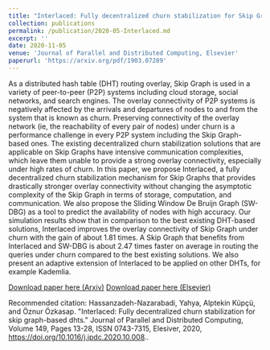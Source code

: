 ```yaml
---
title: "Interlaced: Fully decentralized churn stabilization for Skip Graph-based DHTs"
collection: publications
permalink: /publication/2020-05-Interlaced.md
excerpt: ''
date: 2020-11-05
venue: 'Journal of Parallel and Distributed Computing, Elsevier'
paperurl: 'https://arxiv.org/pdf/1903.07289'
---
```

As a distributed hash table (DHT) routing overlay, Skip Graph is used in a variety of peer-to-peer (P2P) systems including cloud storage, social networks, and search engines. The overlay connectivity of P2P systems is negatively affected by the arrivals and departures of nodes to and from the system that is known as churn. Preserving connectivity of the overlay network (ie, the reachability of every pair of nodes) under churn is a performance challenge in every P2P system including the Skip Graph-based ones. The existing decentralized churn stabilization solutions that are applicable on Skip Graphs have intensive communication complexities, which leave them unable to provide a strong overlay connectivity, especially under high rates of churn.
In this paper, we propose Interlaced, a fully decentralized churn stabilization mechanism for Skip Graphs that provides drastically stronger overlay connectivity without changing the asymptotic complexity of the Skip Graph in terms of storage, computation, and communication. We also propose the Sliding Window De Bruijn Graph (SW-DBG) as a tool to predict the availability of nodes with high accuracy. Our simulation results show that in comparison to the best existing DHT-based solutions, Interlaced improves the overlay connectivity of Skip Graph under churn with the gain of about 1.81 times. A Skip Graph that benefits from Interlaced and SW-DBG is about 2.47 times faster on average in routing the queries under churn compared to the best existing solutions. We also present an adaptive extension of Interlaced to be applied on other DHTs, for example Kademlia.

[Download paper here (Arxiv)](https://arxiv.org/pdf/1903.07289.pdf)
[Download paper here (Elsevier)](https://www.sciencedirect.com/science/article/pii/S0743731520303919?dgcid=author)

Recommended citation: Hassanzadeh-Nazarabadi, Yahya, Alptekin Küpçü, and Öznur Özkasap. "Interlaced: Fully decentralized churn stabilization for skip graph-based dhts." Journal of Parallel and Distributed Computing, Volume 149, Pages 13-28, ISSN 0743-7315, Elesiver, 2020, https://doi.org/10.1016/j.jpdc.2020.10.008..
